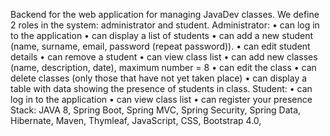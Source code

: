 Backend for the web application for managing JavaDev classes.
We define 2 roles in the system: administrator and student.
Administrator:
• can log in to the application
• can display a list of students
• can add a new student (name, surname, email, password (repeat password)).
• can edit student details
• can remove a student
• can view class list
• can add new classes (name, description, date), maximum number = 8
• can edit the class
• can delete classes (only those that have not yet taken place)
• can display a table with data showing the presence of students in class.
Student:
• can log in to the application
• can view class list
• can register your presence
Stack: JAVA 8, Spring Boot, Spring MVC, Spring Security, Spring Data, Hibernate, Maven, Thymleaf, JavaScript, CSS, Bootstrap 4.0,
